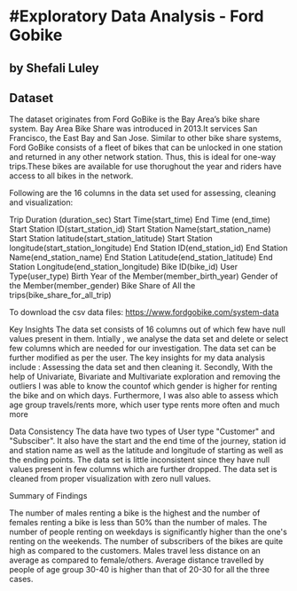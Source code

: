 # #Exploratory Data Analysis - Ford Gobike
## by Shefali Luley


## Dataset

The dataset originates from Ford GoBike is the Bay Area’s bike share system. Bay Area Bike Share was introduced in 2013.It services San Francisco, the East Bay and San Jose.
Similar to other bike share systems, Ford GoBike consists of a fleet of bikes that can be unlocked in one station and returned in any other network station.
Thus, this is ideal for one-way trips.These bikes are available for use thorughout the year and riders have access to all bikes in the network.

Following are the 16 columns in the data set used for assessing, cleaning and visualization:
				
Trip Duration (duration_sec)
Start Time(start_time)
End Time (end_time)
Start Station ID(start_station_id)
Start Station Name(start_station_name)
Start Station latitude(start_station_latitude)
Start Station longitude(start_station_longitude)
End Station ID(end_station_id)
End Station Name(end_station_name)
End Station Latitude(end_station_latitude)
End Station Longitude(end_station_longitude)
Bike ID(bike_id)
User Type(user_type)
Birth Year of the Member(member_birth_year)
Gender of the Member(member_gender)	
Bike Share of All the trips(bike_share_for_all_trip)

To download the csv data files: https://www.fordgobike.com/system-data


Key Insights
The data set consists of 16 columns out of which few have null values present in them. 
Intially , we analyse the data set and delete or select few columns which are needed for our investigation. The data set can be further modified as per the user.
The key insights for my data analysis include : Assessing the data set and then cleaning it.
Secondly, With the help of Univariate, Bivariate and Multivariate exploration and removing the outliers I was able to know the countof which gender is higher for renting the bike and on which days.
Furthermore, I was also able to assess which age group travels/rents more, which user type rents more often and much more

Data Consistency
The data have two types of User type "Customer" and "Subsciber".
It also have the start and the end time of the journey, station id and station name as well as the latitude and longitude of starting as well as the ending points.
The data set is little inconsistent since they have null values present in few columns which are further dropped. The data set is cleaned from proper visualization with zero null values.

Summary of Findings

The number of males renting a bike is the highest and the number of females renting a bike is less than 50% than the number of males.
The number of people renting on weekdays is significantly higher than the one's renting on the weekends.
The number of subscribers of the bikes are quite high as compared to the customers.
Males travel less distance on an average as compared to female/others.
Average distance travelled by people of age group 30-40 is higher than that of 20-30 for all the three cases.


